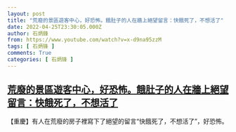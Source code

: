 ```yaml
---
layout: post
title: "荒廢的景區遊客中心，好恐怖。餓肚子的人在牆上絕望留言：快餓死了，不想活了"
date: 2022-04-25T23:30:05.000Z
author: 石炳鋒
from: https://www.youtube.com/watch?v=x-d9na95zzM
tags: [ 石炳锋 ]
comments: True
categories: [ 石炳锋 ]
---
```

<!--1650929405000-->
[荒廢的景區遊客中心，好恐怖。餓肚子的人在牆上絕望留言：快餓死了，不想活了](https://www.youtube.com/watch?v=x-d9na95zzM)
------

<div>
【重慶】有人在荒廢的房子裡寫下了絕望的留言“快餓死了，不想活了”，好恐怖。
</div>
